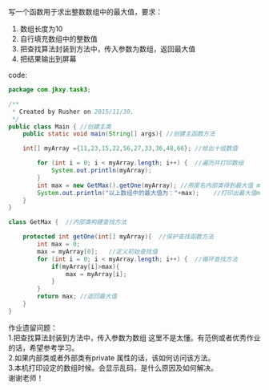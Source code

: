 写一个函数用于求出整数数组中的最大值，要求：  
1. 数组长度为10   
2. 自行填充数组中的整数值   
3. 把查找算法封装到方法中，传入参数为数组，返回最大值   
4. 把结果输出到屏幕   

code:
```java
package com.jkxy.task3;

/**
 * Created by Rusher on 2015/11/30.
 */
public class Main { //创建主类
    public static void main(String[] args){ //创建主函数方法

    int[] myArray ={11,23,15,22,56,27,33,36,48,66}; //给出十组数值

        for (int i = 0; i < myArray.length; i++) {  //遍历并打印数组
            System.out.println(myArray);
        }
        int max = new GetMax().getOne(myArray); //用匿名内部类得到最大值 max
        System.out.println("以上数组中的最大值为："+max);    //打印出最大值max
    }
}

class GetMax {  //内部类构建查找方法

    protected int getOne(int[] myArray){  //保护查找函数方法
        int max = 0;
        max = myArray[0];   //定义初始查找值
        for (int i = 0; i < myArray.length; i++) {  //循环查找方法
            if(myArray[i]>max){
                max = myArray[i];
            }
        }
        return max; //返回最大值
    }
}
```
作业遗留问题：   
1.把查找算法封装到方法中，传入参数为数组 这里不是太懂。有范例或者优秀作业的话，希望参考学习。   
2.如果内部类或者外部类有private 属性的话，该如何访问该方法。   
3.本机打印设定的数组时候。会显示乱码，是什么原因及如何解决。   
谢谢老师！

